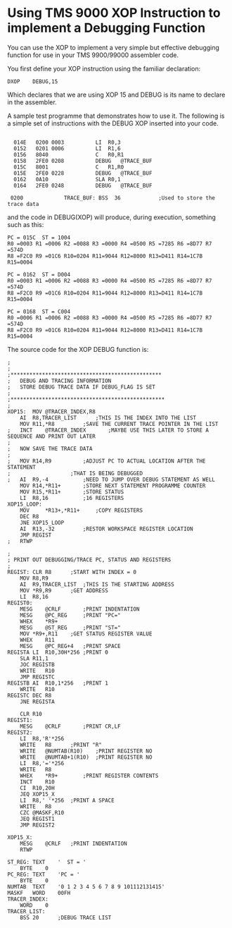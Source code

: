 # Using TMS 9000 XOP Instruction to implement a Debugging Function
You can use the XOP to implement a very simple but effective debugging function for use in your TMS 9900/99000 assembler code.

You first define your XOP instruction using the familiar declaration:

```
DXOP	DEBUG,15
```
Which declares that we are using XOP 15 and DEBUG is its name to declare in the assembler.

A sample test programme that demonstrates how to use it.   The following is a simple set of instructions
with the DEBUG XOP inserted into your code.

```
	 
  014E   0200 0003      	LI	R0,3
  0152   0201 0006      	LI	R1,6
  0156   8040           	C	R0,R1
  0158   2FE0 0208      	DEBUG	@TRACE_BUF
  015C   8001           	C	R1,R0
  015E   2FE0 0228      	DEBUG	@TRACE_BUF
  0162   0A10           	SLA	R0,1
  0164   2FE0 0248      	DEBUG	@TRACE_BUF

 0200             TRACE_BUF: BSS  36			;Used to store the trace data

```

and the code in DEBUG(XOP) will produce, during execution, something such as this:

```
PC = 015C  ST = 1004
R0 =0003 R1 =0006 R2 =0088 R3 =0000 R4 =0500 R5 =7285 R6 =8D77 R7 =574D
R8 =F2C0 R9 =01C6 R10=0204 R11=9044 R12=8000 R13=D411 R14=1C7B R15=0004

PC = 0162  ST = D004
R0 =0003 R1 =0006 R2 =0088 R3 =0000 R4 =0500 R5 =7285 R6 =8D77 R7 =574D
R8 =F2C0 R9 =01C6 R10=0204 R11=9044 R12=8000 R13=D411 R14=1C7B R15=0004

PC = 0168  ST = C004
R0 =0006 R1 =0006 R2 =0088 R3 =0000 R4 =0500 R5 =7285 R6 =8D77 R7 =574D
R8 =F2C0 R9 =01C6 R10=0204 R11=9044 R12=8000 R13=D411 R14=1C7B R15=0004
```

The source code for the XOP DEBUG function is:

```
;
;
;************************************************
;	DEBUG AND TRACING INFORMATION
;	STORE DEBUG TRACE DATA IF DEBUG_FLAG IS SET
;
;*************************************************
;
XOP15:	MOV	@TRACER_INDEX,R8
	AI	R8,TRACER_LIST		;THIS IS THE INDEX INTO THE LIST
	MOV	R11,*R8			;SAVE THE CURRENT TRACE POINTER IN THE LIST
;	INCT	@TRACER_INDEX		;MAYBE USE THIS LATER TO STORE A SEQUENCE AND PRINT OUT LATER
;
; 	NOW SAVE THE TRACE DATA
;
;	MOV	R14,R9			;ADJUST PC TO ACTUAL LOCATION AFTER THE STATEMENT
;					;THAT IS BEING DEBUGGED
;	AI	R9,-4			;NEED TO JUMP OVER DEBUG STATEMENT AS WELL
	MOV	R14,*R11+		;STORE NEXT STATEMENT PROGRAMME COUNTER
	MOV	R15,*R11+		;STORE STATUS
	LI	R8,16			;16 REGISTERS
XOP15_LOOP:
	MOV 	*R13+,*R11+		;COPY REGISTERS
	DEC	R8
	JNE	XOP15_LOOP
	AI	R13,-32			;RESTOR WORKSPACE REGISTER LOCATION
	JMP	REGIST
;	RTWP

;
; PRINT OUT DEBUGGING/TRACE PC, STATUS AND REGISTERS
;
REGIST:	CLR	R8		;START WITH INDEX = 0
	MOV	R8,R9
	AI	R9,TRACER_LIST	;THIS IS THE STARTING ADDRESS
	MOV	*R9,R9		;GET ADDRESS
	LI	R8,16
REGIST0:
 	MESG	@CRLF		;PRINT INDENTATION
	MESG	@PC_REG		;PRINT "PC="
	WHEX	*R9+
	MESG	@ST_REG		;PRINT "ST="
	MOV	*R9+,R11	;GET STATUS REGISTER VALUE
	WHEX	R11
	MESG	@PC_REG+4	;PRINT SPACE
REGISTA	LI	R10,30H*256	;PRINT 0
	SLA	R11,1
	JOC	REGISTB
	WRITE	R10
	JMP	REGISTC
REGISTB	AI	R10,1*256	;PRINT 1
	WRITE	R10
REGISTC	DEC	R8
	JNE	REGISTA

	CLR	R10
REGIST1:
	MESG	@CRLF		;PRINT CR,LF
REGIST2:
	LI	R8,'R'*256
	WRITE	R8		;PRINT "R"
	WRITE	@NUMTAB(R10)	;PRINT REGISTER NO
	WRITE	@NUMTAB+1(R10)	;PRINT REGISTER NO
	LI	R8,'='*256
	WRITE	R8
	WHEX	*R9+		;PRINT REGISTER CONTENTS
	INCT	R10
	CI	R10,20H
	JEQ	XOP15_X
	LI	R8,' '*256	;PRINT A SPACE
	WRITE	R8
	CZC	@MASKF,R10
	JEQ	REGIST1
	JMP	REGIST2

XOP15_X:
	MESG	@CRLF	;PRINT INDENTATION
	RTWP

ST_REG:	TEXT	'  ST = '
	BYTE	0
PC_REG:	TEXT	'PC = '
	BYTE	0
NUMTAB	TEXT	'0 1 2 3 4 5 6 7 8 9 101112131415'
MASKF	WORD	00FH
TRACER_INDEX:
	WORD	0
TRACER_LIST:
	BSS	20		;DEBUG TRACE LIST

```

